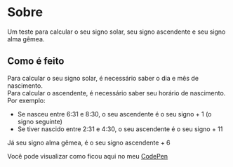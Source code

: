 # Sobre

Um teste para calcular o seu signo solar, seu signo ascendente e seu signo alma gêmea.

## Como é feito

Para calcular o seu signo solar, é necessário saber o dia e mês de nascimento.  
Para calcular o ascendente, é necessário saber seu horário de nascimento. Por exemplo:

- Se nasceu entre 6:31 e 8:30, o seu ascendente é o seu signo + 1 (o signo seguinte)
- Se tiver nascido entre 2:31 e 4:30, o seu ascendente é o seu signo + 11

Já seu signo alma gêmea, é o seu signo ascendente + 6

Você pode visualizar como ficou aqui no meu [CodePen](https://codepen.io/andreiaribas/pen/MWOmqzX)
